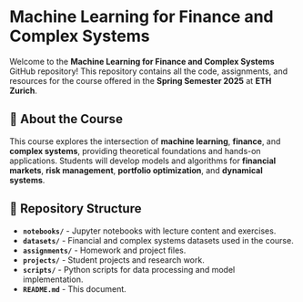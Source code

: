 # Machine Learning for Finance and Complex Systems

Welcome to the **Machine Learning for Finance and Complex Systems** GitHub repository! This repository contains all the code, assignments, and resources for the course offered in the **Spring Semester 2025** at **ETH Zurich**.

## 📌 About the Course
This course explores the intersection of **machine learning**, **finance**, and **complex systems**, providing theoretical foundations and hands-on applications. Students will develop models and algorithms for **financial markets**, **risk management**, **portfolio optimization**, and **dynamical systems**.

## 📂 Repository Structure
- **`notebooks/`** - Jupyter notebooks with lecture content and exercises.
- **`datasets/`** - Financial and complex systems datasets used in the course.
- **`assignments/`** - Homework and project files.
- **`projects/`** - Student projects and research work.
- **`scripts/`** - Python scripts for data processing and model implementation.
- **`README.md`** - This document.


